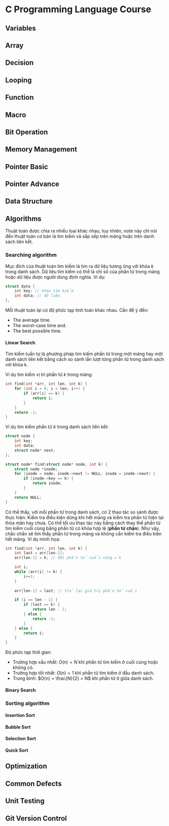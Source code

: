 # C Programming Language Course

## Variables

## Array

## Decision

## Looping

## Function

## Macro

## Bit Operation

## Memory Management

## Pointer Basic 

## Pointer Advance

## Data Structure

## Algorithms

Thuật toán được chia ra nhiều loại khác nhau, tuy nhiên, note này chỉ nói đến thuật toán cơ bản là tìm kiếm và sắp xếp trên mảng hoặc trên danh sách liên kết.

### Searching algorithm

Mục đích của thuật toán tìm kiếm là tìm ra dữ liệu tương ứng với khóa $k$ trong danh sách. Dữ liệu tìm kiếm có thể là chỉ số của phần tử trong mảng hoặc dữ liệu được người dùng định nghĩa. Ví dụ:

```c
struct data {
    int key; // khóa tìm kiếm
    int data; // dữ liệu
};
```

Mỗi thuật toán lại có độ phức tạp tính toán khác nhau. Cần để ý đến:

- The average time.
- The worst-case time and.
- The best possible time.

#### Linear Search

Tìm kiếm tuần tự là phương pháp tìm kiếm phần tử trong một mảng hay một danh sách liên kết bằng cách so sánh lần lượt từng phần tử trong danh sách với khóa k.

Ví dụ tìm kiếm vị trí phần tử $k$ trong mảng:

```c
int find(int *arr, int len, int k) {
    for (int i = 0; i < len; i++) {
        if (arr[i] == k) {
            return i;
        }
    }
    return -1;
}
```

Ví dụ tìm kiếm phần tử $k$ trong danh sách liên kết:

```c
struct node {
    int key;
    int data;
    struct node* next;
};

struct node* find(struct node* node, int k) {
    struct node *inode;
    for (inode = node; inode->next != NULL; inode = inode->next) {
        if (inode->key == k) {
            return inode;
        }
    }
    return NULL;
}
```

Có thể thấy, với mỗi phần tử trong danh sách, có 2 thao tác so sánh được thực hiện: Kiểm tra điều kiện dừng khi hết mảng và kiểm tra phần tử hiện tại thỏa mãn hay chưa. Có thể tối ưu thao tác này bằng cách thay thế phần tử tìm kiếm cuối cùng bằng phần tử có khóa hợp lệ (**phần tử chặn**). Như vậy, chắc chắn sẽ tìm thấy phần tử trong mảng và không cần kiểm tra điều kiện hết mảng. Ví dụ minh họa:

```c
int find(int *arr, int len, int k) {
    int last = arr[len-1];
    arr[len-1] = k; // đặt phần tử cuối cùng = k

    int i;
    while (arr[i] != k) {
        i+=1;
    }
    
    arr[len-1] = last; // trả lại giá trị phần tử cuối

    if (i == len - 1) {
        if (last == k) {
            return len - 1;
        } else {
            return -1;
        }
    } else {
        return i;
    }
}
```

Độ phức tạp thời gian:

- Trường hợp xấu nhất: $O(n) = N$ khi phần tử tìm kiếm ở cuối cùng hoặc không có.
- Trường hợp tốt nhất: $O(n) = 1$ khi phần tử tìm kiếm ở đầu danh sách.
- Trung bình: $O(n) = \frac{N}{2} = N$ khi phần tử ở giữa danh sách.

#### Binary Search

### Sorting algorithm

#### Insertion Sort

#### Bubble Sort

#### Selection Sort

#### Quick Sort

## Optimization

## Common Defects

## Unit Testing

## Git Version Control
